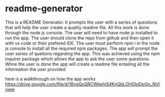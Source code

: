 # readme-generator
This is a README Generator. It prompts the user with a series of questions that will help the user create a quality readme file. All this work is done through the node js console. The user will need to have node js installed to run the app. The user should clone the repo from github and then open it with vs code or their prefered IDE. The user must perform npm i in the node js console to install all the required npm packages. The app will prompt the user series of quetions regarding the app. This was achieved using the npm inquirer package which allows the app to ask the user some questions. Whne the user is done the app will create a readme file entailing all the information the user provided

here is a walkthrough on how the app works
https://drive.google.com/file/d/1RvgQsQRCWkehiS4KnQbLOHGloDpGn_NV/view